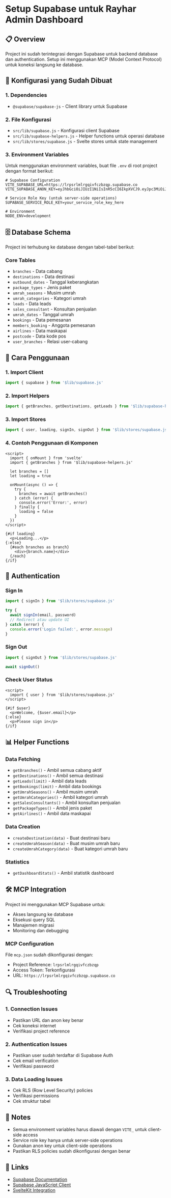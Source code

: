 # Setup Supabase untuk Rayhar Admin Dashboard

## 📋 Overview

Project ini sudah terintegrasi dengan Supabase untuk backend database dan authentication. Setup ini menggunakan MCP (Model Context Protocol) untuk koneksi langsung ke database.

## 🔧 Konfigurasi yang Sudah Dibuat

### 1. Dependencies
- `@supabase/supabase-js` - Client library untuk Supabase

### 2. File Konfigurasi
- `src/lib/supabase.js` - Konfigurasi client Supabase
- `src/lib/supabase-helpers.js` - Helper functions untuk operasi database
- `src/lib/stores/supabase.js` - Svelte stores untuk state management

### 3. Environment Variables
Untuk menggunakan environment variables, buat file `.env` di root project dengan format berikut:

```env
# Supabase Configuration
VITE_SUPABASE_URL=https://lrpsrlmlrgqivfczbzqp.supabase.co
VITE_SUPABASE_ANON_KEY=eyJhbGciOiJIUzI1NiIsInR5cCI6IkpXVCJ9.eyJpc3MiOiJzdXBhYmFzZSIsInJlZiI6ImxycHNybG1scmdxaXZmY3pienFwIiwicm9sZSI6ImFub24iLCJpYXQiOjE3NTUyMjAxOTYsImV4cCI6MjA3MDc5NjE5Nn0.6FuahA3i5mZZHjLmOHnZdLn_g09fgfkmL9cPPyuOeJo

# Service Role Key (untuk server-side operations)
SUPABASE_SERVICE_ROLE_KEY=your_service_role_key_here

# Environment
NODE_ENV=development
```

## 🗄️ Database Schema

Project ini terhubung ke database dengan tabel-tabel berikut:

### Core Tables
- `branches` - Data cabang
- `destinations` - Data destinasi
- `outbound_dates` - Tanggal keberangkatan
- `package_types` - Jenis paket
- `umrah_seasons` - Musim umrah
- `umrah_categories` - Kategori umrah
- `leads` - Data leads
- `sales_consultant` - Konsultan penjualan
- `umrah_dates` - Tanggal umrah
- `bookings` - Data pemesanan
- `members_booking` - Anggota pemesanan
- `airlines` - Data maskapai
- `postcode` - Data kode pos
- `user_branches` - Relasi user-cabang

## 🚀 Cara Penggunaan

### 1. Import Client
```javascript
import { supabase } from '$lib/supabase.js'
```

### 2. Import Helpers
```javascript
import { getBranches, getDestinations, getLeads } from '$lib/supabase-helpers.js'
```

### 3. Import Stores
```javascript
import { user, loading, signIn, signOut } from '$lib/stores/supabase.js'
```

### 4. Contoh Penggunaan di Komponen
```svelte
<script>
  import { onMount } from 'svelte'
  import { getBranches } from '$lib/supabase-helpers.js'
  
  let branches = []
  let loading = true
  
  onMount(async () => {
    try {
      branches = await getBranches()
    } catch (error) {
      console.error('Error:', error)
    } finally {
      loading = false
    }
  })
</script>

{#if loading}
  <p>Loading...</p>
{:else}
  {#each branches as branch}
    <div>{branch.name}</div>
  {/each}
{/if}
```

## 🔐 Authentication

### Sign In
```javascript
import { signIn } from '$lib/stores/supabase.js'

try {
  await signIn(email, password)
  // Redirect atau update UI
} catch (error) {
  console.error('Login failed:', error.message)
}
```

### Sign Out
```javascript
import { signOut } from '$lib/stores/supabase.js'

await signOut()
```

### Check User Status
```svelte
<script>
  import { user } from '$lib/stores/supabase.js'
</script>

{#if $user}
  <p>Welcome, {$user.email}</p>
{:else}
  <p>Please sign in</p>
{/if}
```

## 📊 Helper Functions

### Data Fetching
- `getBranches()` - Ambil semua cabang aktif
- `getDestinations()` - Ambil semua destinasi
- `getLeads(limit)` - Ambil data leads
- `getBookings(limit)` - Ambil data bookings
- `getUmrahSeasons()` - Ambil musim umrah
- `getUmrahCategories()` - Ambil kategori umrah
- `getSalesConsultants()` - Ambil konsultan penjualan
- `getPackageTypes()` - Ambil jenis paket
- `getAirlines()` - Ambil data maskapai

### Data Creation
- `createDestination(data)` - Buat destinasi baru
- `createUmrahSeason(data)` - Buat musim umrah baru
- `createUmrahCategory(data)` - Buat kategori umrah baru

### Statistics
- `getDashboardStats()` - Ambil statistik dashboard

## 🛠️ MCP Integration

Project ini menggunakan MCP Supabase untuk:
- Akses langsung ke database
- Eksekusi query SQL
- Manajemen migrasi
- Monitoring dan debugging

### MCP Configuration
File `mcp.json` sudah dikonfigurasi dengan:
- Project Reference: `lrpsrlmlrgqivfczbzqp`
- Access Token: Terkonfigurasi
- URL: `https://lrpsrlmlrgqivfczbzqp.supabase.co`

## 🔍 Troubleshooting

### 1. Connection Issues
- Pastikan URL dan anon key benar
- Cek koneksi internet
- Verifikasi project reference

### 2. Authentication Issues
- Pastikan user sudah terdaftar di Supabase Auth
- Cek email verification
- Verifikasi password

### 3. Data Loading Issues
- Cek RLS (Row Level Security) policies
- Verifikasi permissions
- Cek struktur tabel

## 📝 Notes

- Semua environment variables harus diawali dengan `VITE_` untuk client-side access
- Service role key hanya untuk server-side operations
- Gunakan anon key untuk client-side operations
- Pastikan RLS policies sudah dikonfigurasi dengan benar

## 🔗 Links

- [Supabase Documentation](https://supabase.com/docs)
- [Supabase JavaScript Client](https://supabase.com/docs/reference/javascript)
- [SvelteKit Integration](https://supabase.com/docs/guides/getting-started/tutorials/with-sveltekit)
